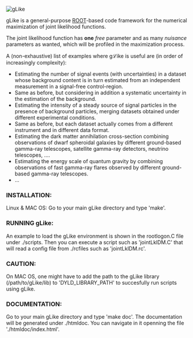 ![gLike](https://github.com/javierrico/gLike/tree/master/logo/gLike_logo_small.png "gLike logo")

gLike is a general-purpose [ROOT](root.cern.ch)-based code framework for the numerical maximization of joint likelihood functions.

The joint likelihood function has **one** *free* parameter and as many *nuisance* parameters as wanted, which will be profiled in the  maximization process. 

A (non-exhaustive) list of examples where g$\mathcal{L}$ike is useful are (in order of increasingly complexity):

 - Estimating the number of signal events (with uncertainties) in a dataset whose background content is in turn estimated from an independent measurement in a signal-free control-region.
 - Same as before, but considering in addition a systematic uncertainty in the estimation of the background. 
 - Estimating the intensity of a steady source of signal particles in the presence of background particles, merging datasets obtained under different experimental conditions.
 - Same as before, but each dataset actually comes from a different instrument and in different data format.
 - Estimating the dark matter annihilation cross-section combining observations of dwarf spheroidal galaxies by different ground-based gamma-ray telescopes, satellite gamma-ray detectors, neutrino telescopes, ....
 - Estimating the energy scale of quantum gravity by combining observations of fast gamma-ray flares observed by different ground-based gamma-ray telescopes.
 - ...

### INSTALLATION:

Linux & MAC OS:
Go to your main gLike directory and type 'make'.


### RUNNING gLike:
An example to load the gLike environment is shown in the rootlogon.C file under ./scripts. Then you can execute a script such as 'jointLklDM.C' that will read a config file from ./rcfiles such as 'jointLklDM.rc'.


### CAUTION:
On MAC OS, one might have to add the path to the gLike library (/path/to/gLike/lib) to 'DYLD_LIBRARY_PATH' to succesfully run scripts using gLike.


### DOCUMENTATION:
Go to your main gLike directory and type 'make doc'. The documentation will be generated under ./htmldoc. You can navigate in it openning the file './htmldoc/index.html'.
